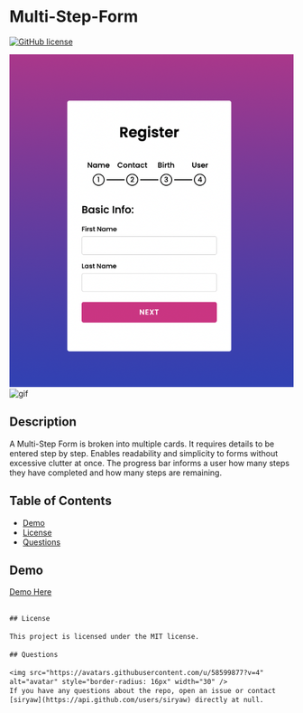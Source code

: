 # Multi-Step-Form

[![GitHub license](https://img.shields.io/badge/license-MIT-blue.svg)](https://github.com/siryaw/multi-step-form)

![screen](Multiscreen.png)
![gif](FormUI.gif)

## Description

A Multi-Step Form is broken into multiple cards. It requires details to be entered step by step. Enables readability and simplicity to forms without excessive clutter at once. The progress bar informs a user how many steps they have completed and how many steps are remaining.

## Table of Contents

- [Demo](#Demo)
- [License](#license)
- [Questions](#questions)

## Demo

[Demo Here](https://multiformyaw22.surge.sh/)

```

## License

This project is licensed under the MIT license.

## Questions

<img src="https://avatars.githubusercontent.com/u/58599877?v=4" alt="avatar" style="border-radius: 16px" width="30" />
If you have any questions about the repo, open an issue or contact [siryaw](https://api.github.com/users/siryaw) directly at null.
```
